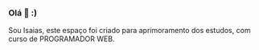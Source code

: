 ###  Olá  👋 :) ###
Sou Isaias, este espaço foi criado para aprimoramento dos estudos, com curso de PROGRAMADOR WEB. 





<!--

### Hi there 
**ISAIAS30/ISAIAS30** is a ✨ _special_ ✨ repository because its `README.md` (this file) appears on your GitHub profile.

Here are some ideas to get you started:

- 🔭 I’m currently working on ...
- 🌱 I’m currently learning ...
- 👯 I’m looking to collaborate on ...
- 🤔 I’m looking for help with ...
- 💬 Ask me about ...
- 📫 How to reach me: ...
- 😄 Pronouns: ...
- ⚡ Fun fact: ...
-->
